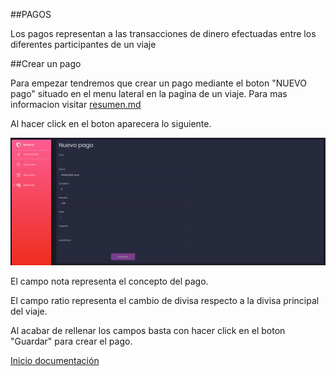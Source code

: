 ##PAGOS

Los pagos representan a las transacciones de dinero efectuadas entre los diferentes participantes de un viaje

##Crear un pago

Para empezar tendremos que crear un pago mediante el boton "NUEVO pago" situado en el menu lateral en la pagina de un viaje. Para mas informacion visitar [resumen.md](resumen.md)

Al hacer click en el boton aparecera lo siguiente.

![41](../images/41.PNG)

El campo nota representa el concepto del pago.

El campo ratio representa el cambio de divisa respecto a la divisa principal del viaje.

Al acabar de rellenar los campos basta con hacer click en el boton "Guardar" para crear el pago.

[Inicio documentación](../README.md)
